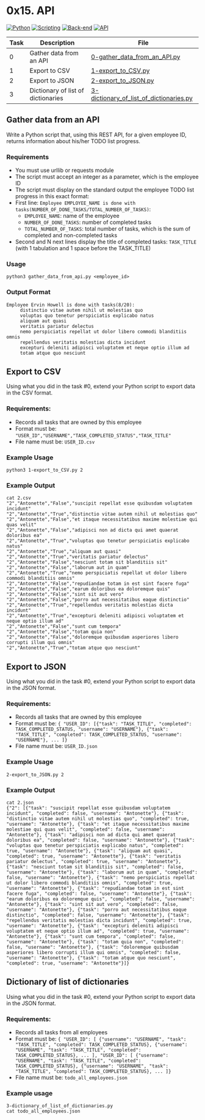 # 0x15. API

[![Python](https://img.shields.io/badge/Python-3.x-blue.svg)](https://www.python.org/)
[![Scripting](https://img.shields.io/badge/Scripting-Enabled-green.svg)]()
[![Back-end](https://img.shields.io/badge/Back--end-Flask-brightgreen.svg)]()
[![API](https://img.shields.io/badge/API-REST-orange.svg)]()

| Task | Description | File |
|------|-------------|------|
| 0 | Gather data from an API | [0-gather_data_from_an_API.py](./0-gather_data_from_an_API.py) |
| 1 | Export to CSV | [1-export_to_CSV.py](./1-export_to_CSV.py) |
| 2 | Export to JSON | [2-export_to_JSON.py](./2-export_to_JSON.py) |
| 3 | Dictionary of list of dictionaries | [3-dictionary_of_list_of_dictionaries.py](./3-dictionary_of_list_of_dictionaries.py) |


## Gather data from an API
Write a Python script that, using this REST API, for a given employee ID, returns information about his/her TODO list progress.

### Requirements
- You must use urllib or requests module
- The script must accept an integer as a parameter, which is the employee ID
- The script must display on the standard output the employee TODO list progress in this exact format:
- First line: `Employee EMPLOYEE_NAME is done with tasks(NUMBER_OF_DONE_TASKS/TOTAL_NUMBER_OF_TASKS)`:
	- `EMPLOYEE_NAME`: name of the employee
	- `NUMBER_OF_DONE_TASKS`: number of completed tasks
	- `TOTAL_NUMBER_OF_TASKS`: total number of tasks, which is the sum of completed and non-completed tasks
- Second and N next lines display the title of completed tasks: `TASK_TITLE` (with 1 tabulation and 1 space before the TASK_TITLE)

### Usage
```
python3 gather_data_from_api.py <employee_id>
```

### Output Format
```
Employee Ervin Howell is done with tasks(8/20):
     distinctio vitae autem nihil ut molestias quo
     voluptas quo tenetur perspiciatis explicabo natus
     aliquam aut quasi
     veritatis pariatur delectus
     nemo perspiciatis repellat ut dolor libero commodi blanditiis omnis
     repellendus veritatis molestias dicta incidunt
     excepturi deleniti adipisci voluptatem et neque optio illum ad
     totam atque quo nesciunt
```

## Export to CSV
Using what you did in the task #0, extend your Python script to export data in the CSV format.

### Requirements:

- Records all tasks that are owned by this employee
- Format must be: `"USER_ID","USERNAME","TASK_COMPLETED_STATUS","TASK_TITLE"`
- File name must be: `USER_ID.csv`

### Example Usage
```
python3 1-export_to_CSV.py 2
```

### Example Output
```
cat 2.csv
"2","Antonette","False","suscipit repellat esse quibusdam voluptatem incidunt"
"2","Antonette","True","distinctio vitae autem nihil ut molestias quo"
"2","Antonette","False","et itaque necessitatibus maxime molestiae qui quas velit"
"2","Antonette","False","adipisci non ad dicta qui amet quaerat doloribus ea"
"2","Antonette","True","voluptas quo tenetur perspiciatis explicabo natus"
"2","Antonette","True","aliquam aut quasi"
"2","Antonette","True","veritatis pariatur delectus"
"2","Antonette","False","nesciunt totam sit blanditiis sit"
"2","Antonette","False","laborum aut in quam"
"2","Antonette","True","nemo perspiciatis repellat ut dolor libero commodi blanditiis omnis"
"2","Antonette","False","repudiandae totam in est sint facere fuga"
"2","Antonette","False","earum doloribus ea doloremque quis"
"2","Antonette","False","sint sit aut vero"
"2","Antonette","False","porro aut necessitatibus eaque distinctio"
"2","Antonette","True","repellendus veritatis molestias dicta incidunt"
"2","Antonette","True","excepturi deleniti adipisci voluptatem et neque optio illum ad"
"2","Antonette","False","sunt cum tempora"
"2","Antonette","False","totam quia non"
"2","Antonette","False","doloremque quibusdam asperiores libero corrupti illum qui omnis"
"2","Antonette","True","totam atque quo nesciunt"
```

## Export to JSON
Using what you did in the task #0, extend your Python script to export data in the JSON format.

### Requirements:

- Records all tasks that are owned by this employee
- Format must be: `{ "USER_ID": [{"task": "TASK_TITLE", "completed": TASK_COMPLETED_STATUS, "username": "USERNAME"}, {"task": "TASK_TITLE", "completed": TASK_COMPLETED_STATUS, "username": "USERNAME"}, ... ]}`
- File name must be: `USER_ID.json`

### Example Usage
```
2-export_to_JSON.py 2
```

### Example Output
```
cat 2.json
{"2": [{"task": "suscipit repellat esse quibusdam voluptatem incidunt", "completed": false, "username": "Antonette"}, {"task": "distinctio vitae autem nihil ut molestias quo", "completed": true, "username": "Antonette"}, {"task": "et itaque necessitatibus maxime molestiae qui quas velit", "completed": false, "username": "Antonette"}, {"task": "adipisci non ad dicta qui amet quaerat doloribus ea", "completed": false, "username": "Antonette"}, {"task": "voluptas quo tenetur perspiciatis explicabo natus", "completed": true, "username": "Antonette"}, {"task": "aliquam aut quasi", "completed": true, "username": "Antonette"}, {"task": "veritatis pariatur delectus", "completed": true, "username": "Antonette"}, {"task": "nesciunt totam sit blanditiis sit", "completed": false, "username": "Antonette"}, {"task": "laborum aut in quam", "completed": false, "username": "Antonette"}, {"task": "nemo perspiciatis repellat ut dolor libero commodi blanditiis omnis", "completed": true, "username": "Antonette"}, {"task": "repudiandae totam in est sint facere fuga", "completed": false, "username": "Antonette"}, {"task": "earum doloribus ea doloremque quis", "completed": false, "username": "Antonette"}, {"task": "sint sit aut vero", "completed": false, "username": "Antonette"}, {"task": "porro aut necessitatibus eaque distinctio", "completed": false, "username": "Antonette"}, {"task": "repellendus veritatis molestias dicta incidunt", "completed": true, "username": "Antonette"}, {"task": "excepturi deleniti adipisci voluptatem et neque optio illum ad", "completed": true, "username": "Antonette"}, {"task": "sunt cum tempora", "completed": false, "username": "Antonette"}, {"task": "totam quia non", "completed": false, "username": "Antonette"}, {"task": "doloremque quibusdam asperiores libero corrupti illum qui omnis", "completed": false, "username": "Antonette"}, {"task": "totam atque quo nesciunt", "completed": true, "username": "Antonette"}]}
```

## Dictionary of list of dictionaries
Using what you did in the task #0, extend your Python script to export data in the JSON format.

### Requirements:

- Records all tasks from all employees
- Format must be: `{ "USER_ID": [ {"username": "USERNAME", "task": "TASK_TITLE", "completed": TASK_COMPLETED_STATUS}, {"username": "USERNAME", "task": "TASK_TITLE", "completed": TASK_COMPLETED_STATUS}, ... ], "USER_ID": [ {"username": "USERNAME", "task": "TASK_TITLE", "completed": TASK_COMPLETED_STATUS}, {"username": "USERNAME", "task": "TASK_TITLE", "completed": TASK_COMPLETED_STATUS}, ... ]}`
- File name must be: `todo_all_employees.json`

### Example usage
```
3-dictionary_of_list_of_dictionaries.py
cat todo_all_employees.json
```
